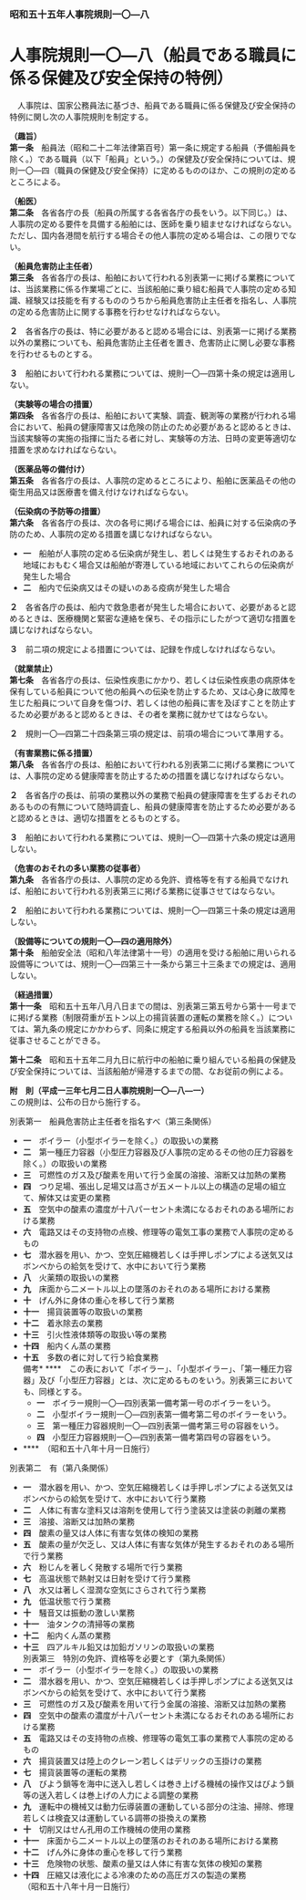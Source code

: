 ### 昭和五十五年人事院規則一〇―八  
# 人事院規則一〇―八（船員である職員に係る保健及び安全保持の特例）  
　人事院は、国家公務員法に基づき、船員である職員に係る保健及び安全保持の特例に関し次の人事院規則を制定する。  
  
**（趣旨）**  
**第一条**　船員法（昭和二十二年法律第百号）第一条に規定する船員（予備船員を除く。）である職員（以下「船員」という。）の保健及び安全保持については、規則一〇―四（職員の保健及び安全保持）に定めるもののほか、この規則の定めるところによる。  
  
**（船医）**  
**第二条**　各省各庁の長（船員の所属する各省各庁の長をいう。以下同じ。）は、人事院の定める要件を具備する船舶には、医師を乗り組ませなければならない。ただし、国内各港間を航行する場合その他人事院の定める場合は、この限りでない。  
  
**（船員危害防止主任者）**  
**第三条**　各省各庁の長は、船舶において行われる別表第一に掲げる業務については、当該業務に係る作業場ごとに、当該船舶に乗り組む船員で人事院の定める知識、経験又は技能を有するもののうちから船員危害防止主任者を指名し、人事院の定める危害防止に関する事務を行わせなければならない。  
  
**２**　各省各庁の長は、特に必要があると認める場合には、別表第一に掲げる業務以外の業務についても、船員危害防止主任者を置き、危害防止に関し必要な事務を行わせるものとする。  
  
**３**　船舶において行われる業務については、規則一〇―四第十条の規定は適用しない。  
  
**（実験等の場合の措置）**  
**第四条**　各省各庁の長は、船舶において実験、調査、観測等の業務が行われる場合において、船員の健康障害又は危険の防止のため必要があると認めるときは、当該実験等の実施の指揮に当たる者に対し、実験等の方法、日時の変更等適切な措置を求めなければならない。  
  
**（医薬品等の備付け）**  
**第五条**　各省各庁の長は、人事院の定めるところにより、船舶に医薬品その他の衛生用品又は医療書を備え付けなければならない。  
  
**（伝染病の予防等の措置）**  
**第六条**　各省各庁の長は、次の各号に掲げる場合には、船員に対する伝染病の予防のため、人事院の定める措置を講じなければならない。  
* **一**　船舶が人事院の定める伝染病が発生し、若しくは発生するおそれのある地域におもむく場合又は船舶が寄港している地域においてこれらの伝染病が発生した場合  
* **二**　船内で伝染病又はその疑いのある疫病が発生した場合  
  
**２**　各省各庁の長は、船内で救急患者が発生した場合において、必要があると認めるときは、医療機関と緊密な連絡を保ち、その指示にしたがつて適切な措置を講じなければならない。  
  
**３**　前二項の規定による措置については、記録を作成しなければならない。  
  
**（就業禁止）**  
**第七条**　各省各庁の長は、伝染性疾患にかかり、若しくは伝染性疾患の病原体を保有している船員について他の船員への伝染を防止するため、又は心身に故障を生じた船員について自身を傷つけ、若しくは他の船員に害を及ぼすことを防止するため必要があると認めるときは、その者を業務に就かせてはならない。  
  
**２**　規則一〇―四第二十四条第三項の規定は、前項の場合について準用する。  
  
**（有害業務に係る措置）**  
**第八条**　各省各庁の長は、船舶において行われる別表第二に掲げる業務については、人事院の定める健康障害を防止するための措置を講じなければならない。  
  
**２**　各省各庁の長は、前項の業務以外の業務で船員の健康障害を生ずるおそれのあるものの有無について随時調査し、船員の健康障害を防止するため必要があると認めるときは、適切な措置をとるものとする。  
  
**３**　船舶において行われる業務については、規則一〇―四第十六条の規定は適用しない。  
  
**（危害のおそれの多い業務の従事者）**  
**第九条**　各省各庁の長は、人事院の定める免許、資格等を有する船員でなければ、船舶において行われる別表第三に掲げる業務に従事させてはならない。  
  
**２**　船舶において行われる業務については、規則一〇―四第三十条の規定は適用しない。  
  
**（設備等についての規則一〇―四の適用除外）**  
**第十条**　船舶安全法（昭和八年法律第十一号）の適用を受ける船舶に用いられる設備等については、規則一〇―四第三十一条から第三十三条までの規定は、適用しない。  
  
**（経過措置）**  
**第十一条**　昭和五十五年八月八日までの間は、別表第三第五号から第十一号までに掲げる業務（制限荷重が五トン以上の揚貨装置の運転の業務を除く。）については、第九条の規定にかかわらず、同条に規定する船員以外の船員を当該業務に従事させることができる。  
  
**第十二条**　昭和五十五年二月九日に航行中の船舶に乗り組んでいる船員の保健及び安全保持については、当該船舶が帰港するまでの間、なお従前の例による。  
  
**附　則（平成一三年七月二日人事院規則一〇―八―一）**  
この規則は、公布の日から施行する。  
  
別表第一　船員危害防止主任者を指名すべ（第三条関係）  
* **一**　ボイラー（小型ボイラーを除く。）の取扱いの業務  
* **二**　第一種圧力容器（小型圧力容器及び人事院の定めるその他の圧力容器を除く。）の取扱いの業務  
* **三**　可燃性のガス及び酸素を用いて行う金属の溶接、溶断又は加熱の業務  
* **四**　つり足場、張出し足場又は高さが五メートル以上の構造の足場の組立て、解体又は変更の業務  
* **五**　空気中の酸素の濃度が十八パーセント未満になるおそれのある場所における業務  
* **六**　電路又はその支持物の点検、修理等の電気工事の業務で人事院の定めるもの  
* **七**　潜水器を用い、かつ、空気圧縮機若しくは手押しポンプによる送気又はボンベからの給気を受けて、水中において行う業務  
* **八**　火薬類の取扱いの業務  
* **九**　床面から二メートル以上の墜落のおそれのある場所における業務  
* **十**　げん外に身体の重心を移して行う業務  
* **十一**　揚貨装置等の取扱いの業務  
* **十二**　着氷除去の業務  
* **十三**　引火性液体類等の取扱い等の業務  
* **十四**　船内くん蒸の業務  
* **十五**　多数の者に対して行う給食業務  
備考* ****　この表において「ボイラー」、「小型ボイラー」、「第一種圧力容器」及び「小型圧力容器」とは、次に定めるものをいう。別表第三においても、同様とする。  
	* **一**　ボイラー規則一〇―四別表第一備考第一号のボイラーをいう。  
	* **二**　小型ボイラー規則一〇―四別表第一備考第二号のボイラーをいう。  
	* **三**　第一種圧力容器規則一〇―四別表第一備考第三号の容器をいう。  
	* **四**　小型圧力容器規則一〇―四別表第一備考第四号の容器をいう。  
* ****　（昭和五十八年十月一日施行）  
  
別表第二　有（第八条関係）  
* **一**　潜水器を用い、かつ、空気圧縮機若しくは手押しポンプによる送気又はボンベからの給気を受けて、水中において行う業務  
* **二**　人体に有害な塗料又は溶剤を使用して行う塗装又は塗装の剥離の業務  
* **三**　溶接、溶断又は加熱の業務  
* **四**　酸素の量又は人体に有害な気体の検知の業務  
* **五**　酸素の量が欠乏し、又は人体に有害な気体が発生するおそれのある場所で行う業務  
* **六**　粉じんを著しく発散する場所で行う業務  
* **七**　高温状態で熱射又は日射を受けて行う業務  
* **八**　水又は著しく湿潤な空気にさらされて行う業務  
* **九**　低温状態で行う業務  
* **十**　騒音又は振動の激しい業務  
* **十一**　油タンクの清掃等の業務  
* **十二**　船内くん蒸の業務  
* **十三**　四アルキル鉛又は加鉛ガソリンの取扱いの業務  
別表第三　特別の免許、資格等を必要とす（第九条関係）  
* **一**　ボイラー（小型ボイラーを除く。）の取扱いの業務  
* **二**　潜水器を用い、かつ、空気圧縮機若しくは手押しポンプによる送気又はボンベからの給気を受けて、水中において行う業務  
* **三**　可燃性のガス及び酸素を用いて行う金属の溶接、溶断又は加熱の業務  
* **四**　空気中の酸素の濃度が十八パーセント未満になるおそれのある場所における業務  
* **五**　電路又はその支持物の点検、修理等の電気工事の業務で人事院の定めるもの  
* **六**　揚貨装置又は陸上のクレーン若しくはデリックの玉掛けの業務  
* **七**　揚貨装置等の運転の業務  
* **八**　びよう鎖等を海中に送入し若しくは巻き上げる機械の操作又はびよう鎖等の送入若しくは巻上げの人力による調整の業務  
* **九**　運転中の機械又は動力伝導装置の運動している部分の注油、掃除、修理若しくは検査又は運動している調帯の掛換えの業務  
* **十**　切削又はせん孔用の工作機械の使用の業務  
* **十一**　床面から二メートル以上の墜落のおそれのある場所における業務  
* **十二**　げん外に身体の重心を移して行う業務  
* **十三**　危険物の状態、酸素の量又は人体に有害な気体の検知の業務  
* **十四**　圧縮又は液化による冷凍のための高圧ガスの製造の業務  
（昭和五十八年十月一日施行）  
